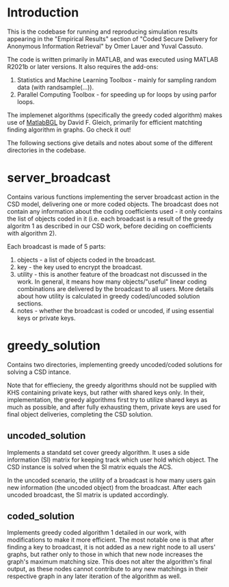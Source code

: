 # Introduction

This is the codebase for running and reproducing simulation results appearing in the "Empirical Results" section of "Coded Secure Delivery for Anonymous Information Retrieval" by Omer Lauer and Yuval Cassuto.

The code is written primarily in MATLAB, and was executed using MATLAB R2021b or later versions. It also requires the add-ons:
1. Statistics and Machine Learning Toolbox - mainly for sampling random data (with randsample(...)).
2. Parallel Computing Toolbox - for speeding up for loops by using parfor loops.


The implemenet algorithms (specifically the greedy coded algorithm) makes use of [MatlabBGL](https://github.com/dgleich/matlab-bgl) by David F. Gleich, primarily for efficient matchting finding algorithm in graphs. Go check it out!

The following sections give details and notes about some of the different directories in the codebase.

# server_broadcast

Contains various functions implementing the server broadcast action in the CSD model, delivering one or more coded objects. The broadcast does not contain any information about the coding coefficients used - it only contains the list of objects coded in it (i.e. each broadcast is a result of the greedy algoritm 1 as described in our CSD work, before deciding on coefficients with algorithm 2).

Each broadcast is made of 5 parts:

1. objects - a list of objects coded in the broadcast.
2. key - the key used to encrypt the broadcast.
3. utility - this is another feature of the broadcast not discussed in the work. In general, it means how many objects/"useful" linear coding combinations are delivered by the broadcast to all users. More details about how utility is calculated in greedy coded/uncoded solution sections.
4. notes - whether the broadcast is coded or uncoded, if using essential keys or private keys.

# greedy_solution

Contains two directories, implementing greedy uncoded/coded solutions for solving a CSD intance.

Note that for effiecieny, the greedy algorithms should not be supplied with KHS containing private keys, but rather with shared keys only. In their, implementation, the greedy algorithms first try to utilize shared keys as much as possible, and after fully exhausting them, private keys are used for final object deliveries, completing the CSD solution.

## uncoded_solution

Implements a standatd set cover greedy algorithm. It uses a side information (SI) matrix for keeping track which user hold which object. The CSD instance is solved when the SI matrix equals the ACS.

In the uncoded scenario, the utility of a broadcast is how many users gain new information (the uncoded object) from the broadcast. After each uncoded broadcast, the SI matrix is updated accordingly.

## coded_solution

Implements greedy coded algorithm 1 detailed in our work, with modifications to make it more efficient.
The most notable one is that after finding a key to broadcast, it is not added as a new right node to all users' graphs, but rather only to those in which that new node increases the graph's maximum matching size. This does not alter the algorithm's final output, as these nodes cannot contribute to any new matchings in their respective graph in any later iteration of the algorithm as well.
